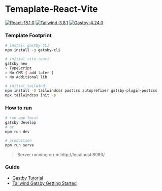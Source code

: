 # Temaplate-React-Vite

[![React-18.1.0](https://img.shields.io/badge/React-18.1.0-blue?style=flat&logo=react&logoColor=61DAFB)](https://reactjs.org/)
[![Tailwind-3.8.1](https://img.shields.io/badge/Tailwind-3.8.1-38bdf8?style=flat&logo=tailwind-css&logoColor=38bdf8)](https://tailwindcss.com/brand)
[![Gastby-4.24.0](https://img.shields.io/badge/Gastby-4.24.0-646cff?style=flat&logo=gatsby&logoColor=purple)](https://vitejs.dev/)

### Template Footprint
```bash
# install gastby CLI
npm install -g gatsby-cli

# initial vite-react
gatsby new
> TypeScript
> No CMS ( add later )
> No Additional lib

# initial tailwind
npm install -D tailwindcss postcss autoprefixer gatsby-plugin-postcss
npx tailwindcss init -p
```

### How to run
```bash
# run app local
gatsby develop 
# or 
npm run dev

# production
npm run serve
```
> Server running on =>  http://localhost:8080/

### Guide
- [Gastby Tutorial](https://www.gatsbyjs.com/docs/tutorial/part-1/)
- [Tailwind Gatsby Getting Started](https://tailwindcss.com/docs/guides/gatsby)
